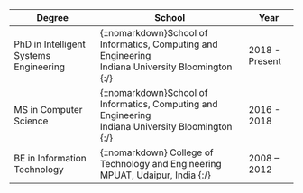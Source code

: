 | Degree | School | Year |
| --- | --- | --- | 
| PhD in Intelligent Systems Engineering | {::nomarkdown}School of Informatics, Computing and Engineering<br> Indiana University Bloomington  {:/} | 2018 - Present  | 
| MS in Computer Science |  {::nomarkdown}School of Informatics, Computing and Engineering<br> Indiana University Bloomington  {:/} | 2016 - 2018  | 
| BE in Information Technology |  {::nomarkdown} College of Technology and Engineering<br> MPUAT, Udaipur, India {:/}  | 2008 – 2012   | 
